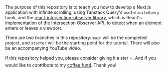 The purpose of this repository is to teach you how to develop a Next.js application with infinite scrolling, using Tanstack Query's `useInfiniteQuery` hook, and the [react-intersection-observer library](https://github.com/thebuilder/react-intersection-observer), which is React's implementation of the Intersection Observer API, to detect when an element enters or leaves a viewport.

There are two branches in this repository: `main` will be the completed project, and `starter` will be the starting point for the tutorial. There will also be an accompanying YouTube video.

If this repository helped you, please consider giving it a star ⭐️. And if you would like to contribute to my [coffee fund](https://www.paypal.com/donate/?business=XNPNP5FWN4B2A&no_recurring=0&item_name=I+provide+free+computer+science+training+to+everyone&currency_code=USD).  Thank you!